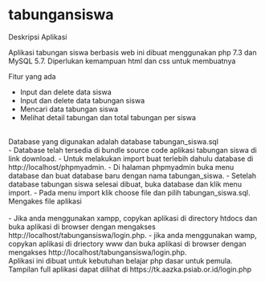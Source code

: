 # tabungansiswa
Deskripsi Aplikasi<br>

Aplikasi tabungan siswa berbasis web ini dibuat menggunakan php 7.3 dan MySQL 5.7. Diperlukan kemampuan html dan css untuk membuatnya<br>

Fitur yang ada
<br>
- Input dan delete data siswa
- Input dan delete data tabungan siswa
- Mencari data tabungan siswa
- Melihat detail tabungan dan total tabungan per siswa
<br>
Database yang digunakan adalah database tabungan_siswa.sql
<br>
- Database telah tersedia di bundle source code aplikasi tabungan siswa di link download.
- Untuk melakukan import buat terlebih dahulu database di http://localhost/phpmyadmin.
- Di halaman phpmyadmin buka menu database dan buat database baru dengan nama tabungan_siswa.
- Setelah database tabungan siswa selesai dibuat, buka database dan klik menu import.
- Pada menu import klik choose file dan pilih tabungan_siswa.sql.
<br>
Mengakes file aplikasi<br>
<br>
- Jika anda menggunakan xampp, copykan aplikasi di directory htdocs dan buka aplikasi di browser dengan mengakses http://localhost/tabungansiswa/login.php.
- jika anda menggunakan wamp, copykan aplikasi di driectory www dan buka aplikasi di browser dengan mengakses http://localhost/tabungansiswa/login.php.
<br>
Aplikasi ini dibuat untuk kebutuhan belajar php dasar untuk pemula.<br> Tampilan full aplikasi dapat dilihat di https://tk.aazka.psiab.or.id/login.php
